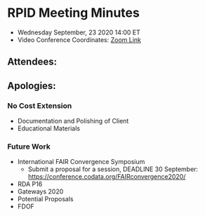 # RPID Meeting Minutes
   * Wednesday September, 23 2020 14:00 ET 
   * Video Conference Coordinates: [Zoom Link](https://iu.zoom.us/my/rquick)
   
## Attendees: 
## Apologies: 
   
### No Cost Extension
   * Documentation and Polishing of Client
   * Educational Materials
   
### Future Work
   * International FAIR Convergence Symposium
      * Submit a proposal for a session, DEADLINE 30 September: https://conference.codata.org/FAIRconvergence2020/
   * RDA P16 
   * Gateways 2020
   * Potential Proposals
   * FDOF

